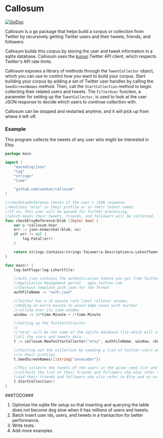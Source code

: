 Callosum
============

[![GoDoc](https://godoc.org/github.com/venkat/callosum?status.svg)](https://godoc.org/github.com/venkat/callosum)

Callosum is a go package that helps build a corpus or collection from Twitter by recursively getting Twitter users and their tweets, friends, and followers. 

Callosum builds this corpus by storing the user and tweet information in a sqlite database. Callosum uses the [kuruvi](https://github.com/venkat/kuruvi) Twitter API client, which respects Twitter's API rate limits.

Callosum exposes a library of methods through the `TweetCollector` object, which you can use to control how you want to build your corpus. Start building your corpus by adding a set of Twitter user handles by calling the `SeedScreenNames` method. Then, call the `StartCollection` method to begin collecting their related users and tweets. The `FilterUser` function, a parameter for setting up the `TweetCollector`, is used to look at the user JSON response to decide which users to continue collection with.

Callosum can be stopped and restarted anytime, and it will pick up from where it left off.

### Example ###

This program collects the tweets of any user who might be interested in Etsy.

```go
package main

import (
    "encoding/json"
    "log"
    "strings"
    "time"

    "github.com/venkat/callosum"
)

//checkEtsyReference checks if the user's JSON response
//mentions "etsy" in their profile or in their latest tweet.
//If so, this user will be queued for further processing,
//which means their tweets, friends, and followers will be collected.
func checkEtsyReference(blob []byte) bool {
    var u *callosum.User
    err := json.Unmarshal(blob, &u)
    if err != nil {
        log.Fatal(err)
    }

    return strings.Contains(strings.ToLower(u.Description+u.LatestTweet.Text), "etsy")
}

func main() {
    log.SetFlags(log.Lshortfile)

    //auth.json contains the authentication tokens you get from Twitter's
    //Application Management portal - apps.twitter.com
    //Checkout template_auth.json for the format
    authFileName := "auth.json"

    //Twitter has a 15 minute rate limit rollover window.
    //Adding an extra minute to avoid edge cases with twitter
    //rolling over its time window
    window := 15*time.Minute + 1*time.Minute

    //Setting up the TwitterCollector
    //
    //"etsy" will be the name of the sqlite database file which will store
    //all the users and tweets data.
    t := callosum.NewTwitterCollector("etsy", authFileName, window, checkEtsyReference)

    //Starting out the collection by seeding a list of twitter users who refer to Etsy
    //in their profiles.
    t.SeedScreenNames([]string{"annacoder"})

    //This collects the tweets of the users in the given seed list and
    //collects the list of their friends and followers who also refer to Etsy (
    //and their friends and followers who also refer to Etsy and so on).
    t.StartCollection()
}
```

###TODO###
1. Optimize the sqlite file setup so that inserting and querying the table does not become dog slow when it has millions of users and tweets.
2. Batch insert user ids, users, and tweets in a transaction for better performance.
3. Write tests.
4. Add more examples.